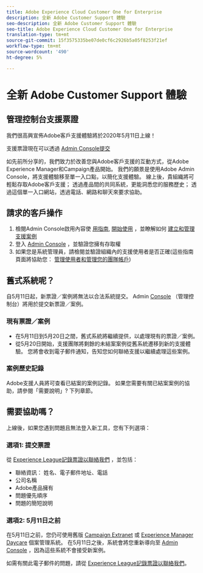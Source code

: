 ```yaml
---
title: Adobe Experience Cloud Customer One for Enterprise
description: 全新 Adobe Customer Support 體驗
seo-description: 全新 Adobe Customer Support 體驗
seo-title: Adobe Experience Cloud Customer One for Enterprise
translation-type: tm+mt
source-git-commit: 15f3575335be07de0cf6c2926b5a05f8253f21ef
workflow-type: tm+mt
source-wordcount: '490'
ht-degree: 5%

---
```



# 全新 Adobe Customer Support 體驗

## 管理控制台支援票證

我們很高興宣佈Adobe客戶支援體驗將於2020年5月11日上線！

支援票證現在可以透過 [Admin Console提交](https://adminconsole.adobe.com/)

如先前所分享的，我們致力於改善您與Adobe客戶支援的互動方式，從Adobe Experience Manager和Campaign產品開始。 我們的願景是使用Adobe Admin Console，將支援體驗移至單一入口點，以簡化支援體驗。 線上後，貴組織將可輕鬆存取Adobe客戶支援； 透過產品間的共同系統，更能洞悉您的服務歷史； 透過這個單一入口網站，透過電話、網路和聊天來要求協助。

## 請求的客戶操作

1. 檢閱Admin Console啟用內容使 [用指南](https://helpx.adobe.com/enterprise/get-started.html), [開始使用](https://helpx.adobe.com/enterprise/managing/user-guide.html) ，並瞭解如何 [建立和管理支援案例](https://helpx.adobe.com/enterprise/using/support-and-expert-services.html)
1. 登入 [Admin Console](https://adminconsole.adobe.com/) ，並驗證您擁有存取權
1. 如果您是系統管理員，請檢閱並驗證組織內的支援使用者是否正確(這些指南頁面將協助您： [管理使用者](https://helpx.adobe.com/enterprise/using/users.html)[和管理您的團隊帳戶](https://helpx.adobe.com/enterprise/using/accounts.html))

## 舊式系統呢？

自5月11日起，新票證／案例將無法以合法系統提交。  Admin [Console](https://adminconsole.adobe.com/) （管理控制台）將用於提交新票證／案例。

### 現有票證／案例

* 在5月11日到5月20日之間，舊式系統將繼續提供，以處理現有的票證／案例。
* 從5月20日開始，支援團隊將剩餘的未結案案例從舊系統遷移到新的支援體驗。  您將會收到電子郵件通知，告知您如何聯絡支援以繼續處理這些案例。

### 案例歷史記錄

Adobe支援人員將可查看已結案的案例記錄。  如果您需要有關已結案案例的協助，請參閱「需要說明」? 下列章節。

## 需要協助嗎？

上線後，如果您遇到問題且無法登入新工具，您有下列選項：

### 選項1: 提交票證

從 [Experience League記錄票證以聯絡我們](https://experienceleague.adobe.com/?support-solution=General#support) ，並包括：

* 聯絡資訊： 姓名、電子郵件地址、電話
* 公司名稱
* Adobe產品擁有
* 問題優先順序
* 問題的簡短說明

### 選項2: 5月11日之前

在5月11日之前，您仍可使用舊版 [Campaign Extranet](https://support.neolane.net/webApp/extranetLogin) 或 [Experience Manager Daycare](https://daycare.day.com/home.html) 個案管理系統。  在5月11日之後，系統會將您重新導向至 [Admin Console](https://adminconsole.adobe.com/) ，因為這些系統不會接受新案例。

如需有關此電子郵件的問題，請從 [Experience League記錄票證以聯絡我們](https://experienceleague.adobe.com/?support-solution=General#support)。
